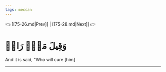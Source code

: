 ```yaml
---
tags: meccan
---
```


👈 [[75-26.md|Prev]] | [[75-28.md|Next]] 👉

# وَقِيلَ مَنۡۜ رَاقٖ

And it is said, "Who will cure [him]

---

